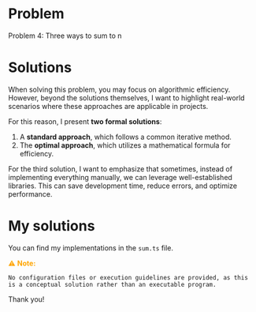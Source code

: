 # Problem
Problem 4: Three ways to sum to n

# Solutions
When solving this problem, you may focus on algorithmic efficiency. However, beyond the solutions themselves, I want to highlight real-world scenarios where these approaches are applicable in projects.

For this reason, I present **two formal solutions**:

1. A **standard approach**, which follows a common iterative method.
2. The **optimal approach**, which utilizes a mathematical formula for efficiency.

For the third solution, I want to emphasize that sometimes, instead of implementing everything manually, we can leverage well-established libraries. This can save development time, reduce errors, and optimize performance.

# My solutions
You can find my implementations in the `sum.ts` file.

<span style="color:orange;">⚠️ **Note:**</span>  
  
    No configuration files or execution guidelines are provided, as this is a conceptual solution rather than an executable program.

Thank you!
